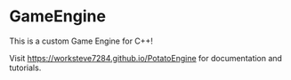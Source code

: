 # GameEngine
This is a custom Game Engine for C++!

Visit https://worksteve7284.github.io/PotatoEngine for documentation and tutorials.
